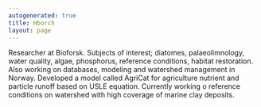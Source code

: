 ```yaml
---
autogenerated: true
title: Hborch
layout: page
---
```


Researcher at Bioforsk. Subjects of interest; diatomes, palaeolimnology,
water quality, algae, phosphorus, reference conditions, habitat
restoration. Also working on databases, modeling and watershed
management in Norway. Developed a model called AgriCat for agriculture
nutrient and particle runoff based on USLE equation. Currently working o
reference conditions on watershed with high coverage of marine clay
deposits.
